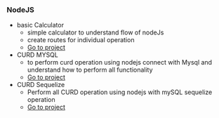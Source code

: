 ### NodeJS 
   * basic Calculator
       *  simple calculator to understand flow of nodeJs
       *  create routes for individual operation
       * [Go to project](https://github.com/manish50kumar/Triweb_Learning/tree/master/NodeJS%20I/basic%20Calculator)
   * CURD MYSQL
       * to perform curd operation using nodejs connect with Mysql and understand how to perform all functionality
       * [Go to project](https://github.com/manish50kumar/Triweb_Learning/tree/master/NodeJS%20I/CURD%20MySQL)
   * CURD Sequelize 
       * Perform all CURD operation using nodejs with mySQL sequelize operation
       * [Go to project](https://github.com/manish50kumar/Triweb_Learning/tree/master/NodeJS%20I/CURD%20using%20sequelize%20MySQL)